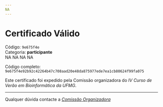 ```yaml
---
NA
---
```


# Certificado Válido

Código: `9e675f4e`<br>
Categoria: **participante**<br>
NA
NA
NA
NA


Código completo: `9e675f4e92b92c42264b47c708aad20e48da875977ede7ea1cb80624f99fa075`


Este certificado foi expedido pela Comissão organizadora do *IV Curso de Verão em Bioinformática da UFMG*.

----

Qualquer dúvida contacte a [_Comissão Organizadora_](<mailto:cursobioinfoufmg@gmail.com$subject=[Certificados]>)

